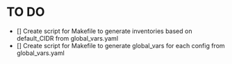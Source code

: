 # TO DO

- [] Create script for Makefile to generate inventories based on default_CIDR from global_vars.yaml
- [] Create script for Makefile to generate global_vars for each config from global_vars.yaml
